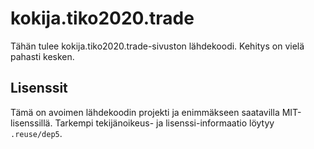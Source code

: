# kokija.tiko2020.trade

Tähän tulee kokija.tiko2020.trade-sivuston lähdekoodi. Kehitys on vielä pahasti kesken.

## Lisenssit

Tämä on avoimen lähdekoodin projekti ja enimmäkseen saatavilla MIT-lisenssillä. Tarkempi tekijänoikeus- ja lisenssi-informaatio löytyy `.reuse/dep5`.
